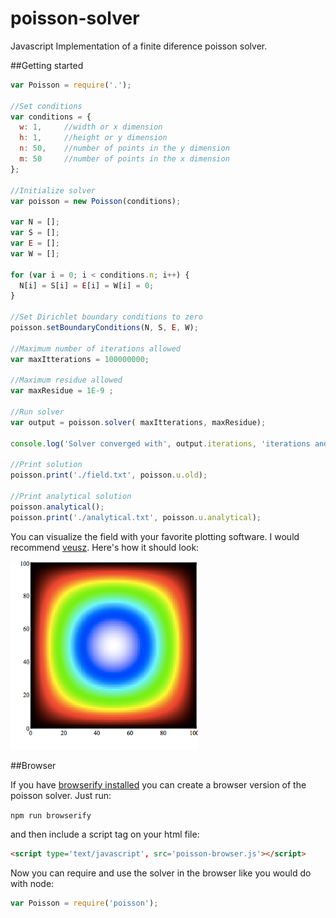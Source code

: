 # poisson-solver
Javascript Implementation of a finite diference poisson solver.

##Getting started 

```javascript
var Poisson = require('.');

//Set conditions
var conditions = {
  w: 1,		//width or x dimension
  h: 1,		//height or y dimension
  n: 50, 	//number of points in the y dimension
  m: 50		//number of points in the x dimension
};

//Initialize solver
var poisson = new Poisson(conditions);

var N = [];
var S = [];
var E = [];
var W = [];

for (var i = 0; i < conditions.n; i++) {
  N[i] = S[i] = E[i] = W[i] = 0;
}

//Set Dirichlet boundary conditions to zero
poisson.setBoundaryConditions(N, S, E, W);

//Maximum number of iterations allowed
var maxItterations = 100000000;

//Maximum residue allowed
var maxResidue = 1E-9 ;

//Run solver 
var output = poisson.solver( maxItterations, maxResidue);

console.log('Solver converged with', output.iterations, 'iterations and', output.residue, 'residue.');

//Print solution
poisson.print('./field.txt', poisson.u.old);

//Print analytical solution
poisson.analytical();
poisson.print('./analytical.txt', poisson.u.analytical);

```

You can visualize the field with your favorite plotting software. I would recommend [veusz](http://home.gna.org/veusz/). Here's how it should look:

![Solution](https://raw.githubusercontent.com/fjsousa/poisson-solver/master/docs/analytical.png "Solution")


##Browser

If you have [browserify installed](https://github.com/substack/node-browserify) you can create a browser version of the poisson solver. Just run:

`npm run browserify`

and then include a script tag on your html file:

```html
<script type='text/javascript', src='poisson-browser.js'></script>
```

Now you can require and use the solver in the browser like you would do with node:

```javascript
var Poisson = require('poisson');
```